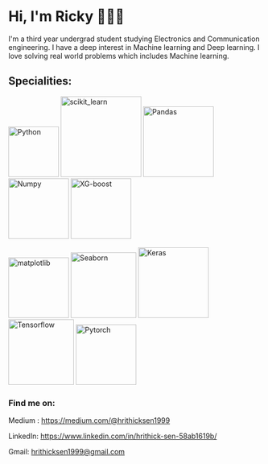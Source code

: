 # Hi, I'm Ricky 👋👨‍💻


I'm a third year undergrad student studying Electronics and Communication engineering. I have a deep interest in Machine learning and Deep learning. I love solving real world problems which includes Machine learning. 


## Specialities:
<img src="https://upload.wikimedia.org/wikipedia/commons/thumb/0/0a/Python.svg/1200px-Python.svg.png" alt="Python" width="100"/> <img src="https://images.g2crowd.com/uploads/product/image/social_landscape/social_landscape_77c883b19775c25838d2055fc2e7387e/scikit-learn.png" alt="scikit_learn" width="160"/> <img src="https://upload.wikimedia.org/wikipedia/commons/thumb/e/ed/Pandas_logo.svg/1200px-Pandas_logo.svg.png" alt="Pandas" width="140"/> <img src="https://upload.wikimedia.org/wikipedia/commons/3/31/NumPy_logo_2020.svg" alt="Numpy" width="120"/>  <img src="https://upload.wikimedia.org/wikipedia/commons/6/69/XGBoost_logo.png" alt="XG-boost" width="120"/> 

<img src="https://static.javatpoint.com/tutorial/matplotlib/images/matplotlib-tutorial.png" alt="matplotlib" width="120"/> <img src="https://user-images.githubusercontent.com/315810/92255284-156f1180-eea0-11ea-9d2d-be8262670e8c.png" alt="Seaborn" width="130"/>  <img src="https://keras.io/img/logo.png" alt="Keras" width="140"/>  <img src="https://upload.wikimedia.org/wikipedia/commons/thumb/1/11/TensorFlowLogo.svg/1200px-TensorFlowLogo.svg.png" alt="Tensorflow" width="130"/> <img src="https://pytorch.org/tutorials/_static/img/thumbnails/cropped/Introduction-to-TorchScript.png" alt="Pytorch" width="120"/> 

### Find me on:

Medium : https://medium.com/@hrithicksen1999

LinkedIn: https://www.linkedin.com/in/hrithick-sen-58ab1619b/

Gmail: hrithicksen1999@gmail.com


